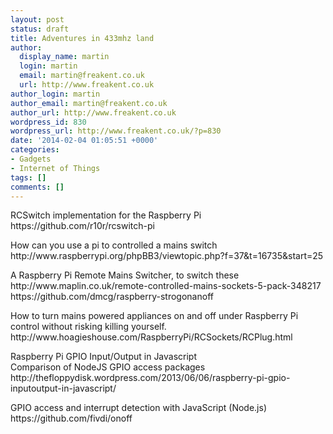 ```yaml
---
layout: post
status: draft
title: Adventures in 433mhz land
author:
  display_name: martin
  login: martin
  email: martin@freakent.co.uk
  url: http://www.freakent.co.uk
author_login: martin
author_email: martin@freakent.co.uk
author_url: http://www.freakent.co.uk
wordpress_id: 830
wordpress_url: http://www.freakent.co.uk/?p=830
date: '2014-02-04 01:05:51 +0000'
categories:
- Gadgets
- Internet of Things
tags: []
comments: []
---
```

<p>RCSwitch implementation for the Raspberry Pi<br />
https://github.com/r10r/rcswitch-pi</p>
<p>How can you use a pi to controlled a mains switch<br />
http://www.raspberrypi.org/phpBB3/viewtopic.php?f=37&amp;t=16735&amp;start=25</p>
<p>A Raspberry Pi Remote Mains Switcher, to switch these<br />
http://www.maplin.co.uk/remote-controlled-mains-sockets-5-pack-348217<br />
https://github.com/dmcg/raspberry-strogonanoff</p>
<p>How to turn mains powered appliances on and off under Raspberry Pi control without risking killing yourself.<br />
http://www.hoagieshouse.com/RaspberryPi/RCSockets/RCPlug.html</p>
<p>Raspberry Pi GPIO Input/Output in Javascript<br />
Comparison of NodeJS GPIO access packages<br />
http://thefloppydisk.wordpress.com/2013/06/06/raspberry-pi-gpio-inputoutput-in-javascript/</p>
<p>GPIO access and interrupt detection with JavaScript (Node.js)<br />
https://github.com/fivdi/onoff</p>
